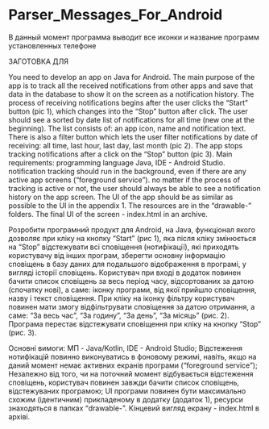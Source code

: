 # Parser_Messages_For_Android

В данный момент программа выводит все иконки и название программ установленных телефоне

ЗАГОТОВКА ДЛЯ

You need to develop an app on Java for Android. The main purpose of the app is to track all the received notifications from other apps and save that data in the database to show it on the screen as a notification history. The process of receiving notifications begins after the user clicks the “Start” button (pic 1), which changes into the “Stop” button after click. The user should see a sorted by date list of notifications for all time (new one at the beginning). The list consists of: an app icon, name and notification text. There is also a filter button which lets the user filter notifications by date of receiving: all time, last hour, last day, last month (pic 2). The app stops tracking notifications after a click on the “Stop” button (pic 3).
Main requirements:
programming language Java, IDE - Android Studio.
notification tracking should run in the background, even if there are any active app screens (“foreground service”).
no matter if the process of tracking is active or not, the user should always be able to see a notification history on the app screen.
The UI of the app should be as similar as possible to the UI in the appendix 1. The resources are in the “drawable-” folders. The final UI of the screen - index.html in an archive.

Розробити програмний продукт для Android, на Java, функціонал якого дозволяє при кліку на кнопку “Start” (рис 1), яка після кліку змінюється на “Stop” відстежувати всі сповіщення (нотифікації), які приходять користувачу від інших програм, зберегти основну інформацію сповіщень в базу даних для подальшого відображення в програмі, у вигляді історії сповіщень.  Користувач при вході в додаток повинен бачити список сповіщень за весь період часу, відсортованих за датою (спочатку нові), а саме: іконку програми, від якої прийшло сповіщення, назву і текст сповіщення. При кліку на іконку фільтру користувач повинен мати змогу відфільтрувати сповіщення за датою отримання, а саме: “За весь час”, “За годину”, “За день”, “За місяць” (рис. 2). Програма перестає відстежувати сповіщення при кліку на кнопку “Stop” (рис. 3).

Основні вимоги:
МП - Java/Kotlin, IDE - Android Studio;
Відстеження нотифікацій повинно виконуватись в фоновому режимі, навіть, якщо на даний момент немає активних екранів програми (“foreground service”);
Незалежно від того, чи на поточний момент відбувається відстеження сповіщень, користувач повинен завжди бачити список сповіщень, відстежуваних програмою;
UI програми повинен бути максимально схожим (ідентичним) прикладеному в додатку (додаток 1), ресурси знаходяться в папках “drawable-”. Кінцевий вигляд екрану - index.html в архіві.


